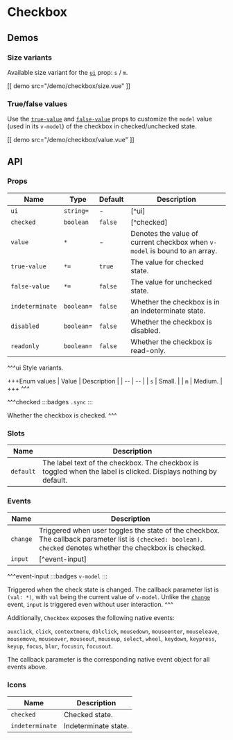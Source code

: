 # Checkbox

## Demos

### Size variants

Available size variant for the [`ui`](#props-ui) prop: `s` / `m`.

[[ demo src="/demo/checkbox/size.vue" ]]

### True/false values

Use the [`true-value`](#props-true-value) and [`false-value`](#props-false-value) props to customize the `model` value (used in its `v-model`) of the checkbox in checked/unchecked state.

[[ demo src="/demo/checkbox/value.vue" ]]

## API

### Props

| Name | Type | Default | Description |
| -- | -- | -- | -- |
| ``ui`` | `string=` | - | [^ui] |
| ``checked`` | `boolean` | `false` | [^checked] |
| ``value`` | `*` | - | Denotes the value of current checkbox when `v-model` is bound to an array. |
| ``true-value`` | `*=` | `true` | The value for checked state. |
| ``false-value`` | `*=` | `false` | The value for unchecked state. |
| ``indeterminate`` | `boolean=` | `false` | Whether the checkbox is in an indeterminate state. |
| ``disabled`` | `boolean=` | `false` | Whether the checkbox is disabled. |
| ``readonly`` | `boolean=` | `false` | Whether the checkbox is read-only. |

^^^ui
Style variants.

+++Enum values
| Value | Description |
| -- | -- |
| `s` | Small. |
| `m` | Medium. |
+++
^^^

^^^checked
:::badges
`.sync`
:::

Whether the checkbox is checked.
^^^

### Slots

| Name | Description |
| -- | -- |
| ``default`` | The label text of the checkbox. The checkbox is toggled when the label is clicked. Displays nothing by default. |

### Events

| Name | Description |
| -- | -- |
| ``change`` | Triggered when user toggles the state of the checkbox. The callback parameter list is `(checked: boolean)`. `checked` denotes whether the checkbox is checked. |
| ``input`` | [^event-input] |

^^^event-input
:::badges
`v-model`
:::

Triggered when the check state is changed. The callback parameter list is `(val: *)`, with `val` being the current value of `v-model`. Unlike the [`change`](#events-change) event, `input` is triggered even without user interaction.
^^^

Additionally, `Checkbox` exposes the following native events:

`auxclick`, `click`, `contextmenu`, `dblclick`, `mousedown`, `mouseenter`, `mouseleave`, `mousemove`, `mouseover`, `mouseout`, `mouseup`, `select`, `wheel`, `keydown`, `keypress`, `keyup`, `focus`, `blur`, `focusin`, `focusout`.

The callback parameter is the corresponding native event object for all events above.

### Icons

| Name | Description |
| -- | -- |
| ``checked`` | Checked state. |
| ``indeterminate`` | Indeterminate state. |
